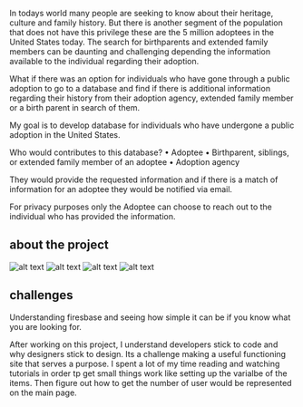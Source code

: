 In todays world many people are seeking to know about their heritage, culture and family history. But there is another segment of the population that does not have this privilege these are the 5 million adoptees in the United States today. The search for birthparents and extended family members can be daunting and challenging depending the information available to the individual regarding their adoption. 

What if there was an option for individuals who have gone through a public adoption to go to a database and find if there is additional information regarding their history from their adoption agency, extended family member or a birth parent in search of them. 

My goal is to develop database for individuals who have undergone a public adoption in the United States.

Who would contributes to this database?
• Adoptee 
• Birthparent, siblings, or extended family member of an adoptee 
• Adoption agency 

They would provide the requested information and if there is a match of information for an adoptee they would be notified via email.

For privacy purposes only the Adoptee can choose to reach out to the individual who has provided the information. 

## about the project
![alt text](http://url/to/imageone)
![alt text](http://url/to/imagetwo)
![alt text](http://url/to/imagethree)
![alt text](http://url/to/imagefour)

## challenges
Understanding firesbase and seeing how simple it can be if you know what you are looking for. 

After working on this project, I understand developers stick to code and why designers stick to design. Its a challenge
making a useful functioning site that serves a purpose. I spent a lot of my time reading and watching tutorials in order tp get small things work like setting up the varialbe of the items. Then figure out how to get the number of user would be represented on the main page. 

